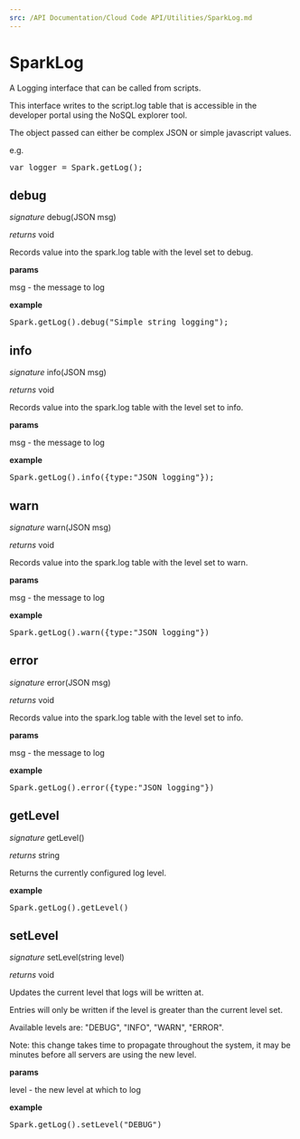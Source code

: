 ```yaml
---
src: /API Documentation/Cloud Code API/Utilities/SparkLog.md
---
```


# SparkLog

A Logging interface that can be called from scripts.

This interface writes to the script.log table that is accessible in the developer portal using the NoSQL explorer tool.

The object passed can either be complex JSON or simple javascript values.

e.g.

<pre rel="highlighter" code-brush="js" contenteditable="false">var logger = Spark.getLog();</pre>


## debug
_signature_ debug(JSON msg)</p>
_returns_ void</p>

Records value into the spark.log table with the level set to debug.

<b>params</b>

msg - the message to log

<b>example</b>

<pre rel="highlighter" code-brush="js" contenteditable="false">Spark.getLog().debug("Simple string logging");</pre>

## info
_signature_ info(JSON msg)</p>
_returns_ void</p>

Records value into the spark.log table with the level set to info.

<b>params</b>

msg - the message to log

<b>example</b>

<pre rel="highlighter" code-brush="js" contenteditable="false">Spark.getLog().info({type:"JSON logging"});</pre>

## warn
_signature_ warn(JSON msg)</p>
_returns_ void</p>

Records value into the spark.log table with the level set to warn.

<b>params</b>

msg - the message to log

<b>example</b>

<pre rel="highlighter" code-brush="js" contenteditable="false">Spark.getLog().warn({type:"JSON logging"})</pre>

## error
_signature_ error(JSON msg)</p>
_returns_ void</p>

Records value into the spark.log table with the level set to info.

<b>params</b>

msg - the message to log

<b>example</b>

<pre rel="highlighter" code-brush="js" contenteditable="false">Spark.getLog().error({type:"JSON logging"})</pre>

## getLevel
_signature_ getLevel()</p>
_returns_ string</p>

Returns the currently configured log level.

<b>example</b>

<pre rel="highlighter" code-brush="js" contenteditable="false">Spark.getLog().getLevel()</pre>

## setLevel
_signature_ setLevel(string level)</p>
_returns_ void</p>

Updates the current level that logs will be written at.

Entries will only be written if the level is greater than the current level set.

Available levels are: "DEBUG", "INFO", "WARN", "ERROR".

Note: this change takes time to propagate throughout the system, it may be minutes before all servers are using the new level.

<b>params</b>

level - the new level at which to log

<b>example</b>

<pre rel="highlighter" code-brush="js" contenteditable="false">Spark.getLog().setLevel("DEBUG")</pre>

